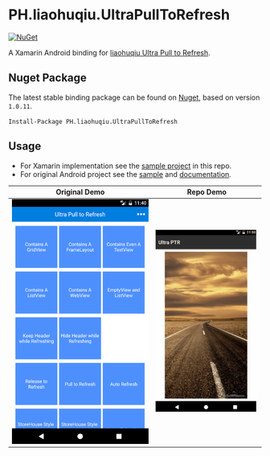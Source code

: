 # PH.liaohuqiu.UltraPullToRefresh

[![NuGet](https://img.shields.io/nuget/v/PH.liaohuqiu.UltraPullToRefresh.svg?style=flat-square)](https://www.nuget.org/packages/PH.liaohuqiu.UltraPullToRefresh/)

A Xamarin Android binding for [liaohuqiu Ultra Pull to Refresh](https://github.com/liaohuqiu/android-Ultra-Pull-To-Refresh). 

## Nuget Package

The latest stable binding package can be found on [Nuget](https://www.nuget.org/packages/PH.liaohuqiu.UltraPullToRefresh/), based on version `1.0.11`.

```text
Install-Package PH.liaohuqiu.UltraPullToRefresh
```

## Usage

-  For Xamarin implementation see the [sample project](/src/Sample) in this repo.
-  For original Android project see the [sample](https://github.com/liaohuqiu/android-Ultra-Pull-To-Refresh/tree/master/ptr-demo) and [documentation](https://github.com/liaohuqiu/android-Ultra-Pull-To-Refresh#usage).

Original Demo           |  Repo Demo
:-------------------------:|:-------------------------:
![Original Demo](/screenshots/original.gif "Original Demo")  |  ![Repo Demo](/screenshots/demo.gif "Repo Demo")